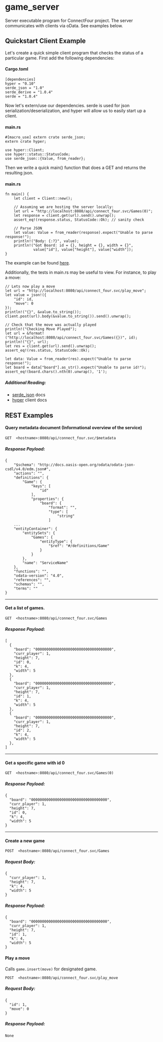 # game_server
Server executable program for ConnectFour project. The server communicates with clients via oData. See examples below.

## Quickstart Client Example
Let's create a quick simple client program that checks the status of a particular game. First add the following dependencies:
#### Cargo.toml
```
[dependencies]           
hyper = "0.10"           
serde_json = "1.0"       
serde_derive = "1.0.4"   
serde = "1.0.4"          
```
Now let's extern/use our dependencies. serde is used for json serialization/deserialization, and hyper will allow us to easily start up a client. 
#### main.rs
```
#[macro_use] extern crate serde_json;  
extern crate hyper;                    
                                       
use hyper::Client;                     
use hyper::status::StatusCode;         
use serde_json::{Value, from_reader};  
```
Then we write a quick main() function that does a GET and returns the resulting json. 
#### main.rs
```
fn main() {                                                                       
    let client = Client::new();                                                   
                                                                                  
    // Assuming we are hosting the server locally:                                
    let url = "http://localhost:8080/api/connect_four.svc/Games(0)";              
    let response = client.get(url).send().unwrap();                               
    assert_eq!(response.status, StatusCode::Ok); // sanity check                  
                                                                                  
    // Parse JSON                                                                 
    let value: Value = from_reader(response).expect("Unable to parse response!"); 
    println!("Body: {:?}", value);                                                
    println!("Got Board: id = {}, height = {}, width = {}",                       
             value["id"], value["height"], value["width"]);                       
}                                                                                 
```
The example can be found [here](https://github.com/mmgeorge/game_client_example).

Additionally, the tests in main.rs may be useful to view. For instance, to play a move: 
```
// Lets now play a move                                                         
let url = "http://localhost:8080/api/connect_four.svc/play_move";               
let value = json!({                                                             
    "id": id,                                                                   
    "move": 0                                                                   
});                                                                             
println!("{}", &value.to_string());                                             
client.post(url).body(&value.to_string()).send().unwrap();                      
                                                                                
// Check that the move was actually played                                      
println!("Checking Move Played");                                               
let url = &format!("http://localhost:8080/api/connect_four.svc/Games({})", id); 
println!("{}", url);                                                            
let res = client.get(url).send().unwrap();                                      
assert_eq!(res.status, StatusCode::Ok);                                         
                                                                                
let data: Value = from_reader(res).expect("Unable to parse response!");         
let board = data["board"].as_str().expect("Unable to parse id!");               
assert_eq!(board.chars().nth(0).unwrap(), '1');                                 
```


##### Additional Reading: 
- [serde_json](https://docs.serde.rs/serde_json/) docs
- [hyper](https://hyper.rs/hyper/v0.10.9/hyper/client/struct.Client.html) client docs

## REST Examples
#### Query metadata document (Informational overview of the service)

`GET  <hostname>:8080/api/connect_four.svc/$metadata`

##### Response Payload:
```
{
    "$schema": "http://docs.oasis-open.org/odata/odata-json-csdl/v4.0/edm.json#",
    "actions": "",
    "definitions": {
        "Game": {
            "keys": [
                "id"
            ],
            "properties": {
                "board": {
                    "format": "",
                    "type": [
                        "string"
                    ]
    ...
    "entityContainer": {
        "entitySets": {
            "Games": {
                "entityType": {
                    "$ref": "#/definitions/Game"
                }
            }
        },
        "name": "ServiceName"
    },
    "functions": "",
    "odata-version": "4.0",
    "references": "",
    "schemas": "",
    "terms": ""
}
```
---

#### Get a list of games. 
`GET  <hostname>:8080/api/connect_four.svc/Games`

##### Response Payload:
```
[
  {
    "board": "00000000000000000000000000000000000",
    "curr_player": 1,
    "height": 7,
    "id": 0,
    "k": 4,
    "width": 5
  },
  {
    "board": "00000000000000000000000000000000000",
    "curr_player": 1,
    "height": 7,
    "id": 1,
    "k": 4,
    "width": 5
  },
  {
    "board": "00000000000000000000000000000000000",
    "curr_player": 1,
    "height": 7,
    "id": 2,
    "k": 4,
    "width": 5
  },
]
```
---

#### Get a specific game with id 0
`GET  <hostname>:8080/api/connect_four.svc/Games(0)`

##### Response Payload:
```
{
  "board": "00000000000000000000000000000000000",
  "curr_player": 1,
  "height": 7,
  "id": 0,
  "k": 4,
  "width": 5
}
```
---

#### Create a new game
`POST  <hostname>:8080/api/connect_four.svc/Games`
##### Request Body:
```
{
  "curr_player": 1,
  "height": 7,
  "k": 4,
  "width": 5
}
```

##### Response Payload:
```
{
  "board": "00000000000000000000000000000000000",
  "curr_player": 1,
  "height": 7,
  "id": 1,
  "k": 4,
  "width": 5
}
```


#### Play a move
Calls `game.insert(move)` for designated game.

`POST  <hostname>:8080/api/connect_four.svc/play_move`
##### Request Body:
```
{
  "id": 1,
  "move": 0
}
```

##### Response Payload:
```
None
```
